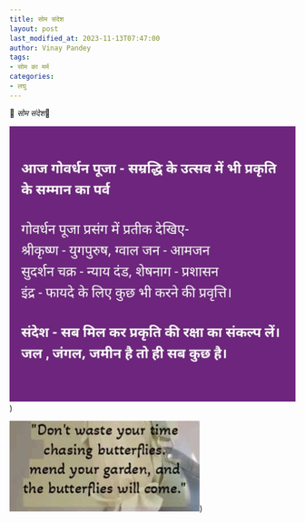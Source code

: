 ```yaml
---
title: सोम संदेश
layout: post
last_modified_at: 2023-11-13T07:47:00
author: Vinay Pandey
tags:
- सोम का मर्म
categories:
- लघु
---
```

🙏 *सोम संदेश*🙏


![IMG-20231113-WA0001.jpg](/images/IMG-20231113-WA0001.jpg))

![IMG-20231113-WA0002.jpg](/images/IMG-20231113-WA0002.jpg))

